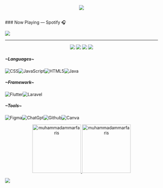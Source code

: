 <br>
<p align="center">
    <img src="https://readme-typing-svg.herokuapp.com/?lines=Hello;Im+Muhammad+Ammar+Faris+Fauzi&font=Fira%20Code&color=%23D62F79&center=true&width=400&height=100">
</p>
<br>
### Now Playing — Spotify 🎧
<p>
<a href=”https://spotify-github-profile.muhammadammarfaris.com/api/view.svg?uid=313njpkumfthjwhi3oveaxfkqlby&redirect=true">
<img src=”https://spotify-github-profile.muhammadammarfaris.app/api/view.svg?uid=313njpkumfthjwhi3oveaxfkqlby&cover_image=true&theme=novatorem&bar_color=53b14f&bar_color_cover=false"/>
</a>
</p>

<hr>
<p align="center">
  <a target="_blank" href="https://www.linkedin.com/in/ammar-faris-fauzi-339260295/"><img src="https://img.shields.io/badge/-LinkedIn-0077B5?style=for-the-badge&logo=Linkedin&logoColor=white"></img></a>
  <a target="_blank" href="mailto:farisfauzi444@gmail.com"><img src="https://img.shields.io/badge/-Gmail-D14836?style=for-the-badge&logo=Gmail&logoColor=white"></img></a>
  <a target="_blank" href="https://dribbble.com/Shion12"><img src="https://img.shields.io/badge/Dribbble-EA4C89?style=for-the-badge&logo=dribbble&logoColor=white"></img></a>
  <a target="_blank" href="https://www.instagram.com/onekebabplease._/?utm_source=ig_web_button_share_sheet"><img src="https://img.shields.io/badge/Instagram-E4405F?style=for-the-badge&logo=instagram&logoColor=white"></img></a>
</p>

<h5 align="left">~Languages~</h5>

![CSS](https://img.shields.io/badge/css3-%231572B6.svg?style=for-the-badge&logo=css3&logoColor=white)![JavaScript](https://img.shields.io/badge/javascript-%23323330.svg?style=for-the-badge&logo=javascript&logoColor=%23F7DF1E)![HTML5](https://img.shields.io/badge/html5-%23E34F26.svg?style=for-the-badge&logo=html5&logoColor=white)![Java](https://img.shields.io/badge/java-%23ED8B00.svg?style=for-the-badge&logo=openjdk&logoColor=white)

<h5 align="left">~Framework~</h5>

![Flutter](https://img.shields.io/badge/Flutter-02569B?style=for-the-badge&logo=flutter&logoColor=white)![Laravel](https://img.shields.io/badge/Laravel-FF2D20?style=for-the-badge&logo=laravel&logoColor=white) 

<h5 align="left">~Tools~</h5>

![Figma](https://img.shields.io/badge/Figma-F24E1E?style=for-the-badge&logo=figma&logoColor=white)![ChatGpt](https://img.shields.io/badge/ChatGPT-74aa9c?style=for-the-badge&logo=openai&logoColor=white)![Github](https://img.shields.io/badge/GitHub-100000?style=for-the-badge&logo=github&logoColor=white)![Canva](https://img.shields.io/badge/Canva-%2300C4CC.svg?style=for-the-badge&logo=Canva&logoColor=white)

<div align="center">
  <a href="https://github.com/muhammadammarfaris">
    <img height="160em" src="https://github-readme-streak-stats.herokuapp.com/?user=muhammadammarfaris&&theme=tokyonight" alt="muhammadammarfaris"/>
    <img height="160em" src="https://github-readme-stats.vercel.app/api?username=muhammadammarfaris&show_icons=true&locale=en&layout=compact&theme=tokyonight" alt="muhammadammarfaris"/>
  </a>
</div>

<p align="center">
  
  [![](https://visitcount.itsvg.in/api?id=muhammadammarfaris&icon=0&color=1)](https://visitcount.itsvg.in)
</p>
